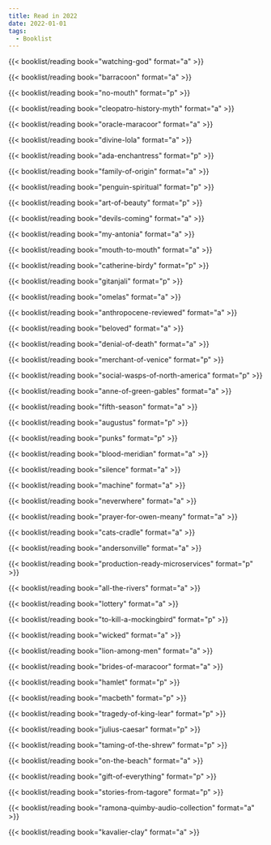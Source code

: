 ```yaml
---
title: Read in 2022
date: 2022-01-01
tags:
  - Booklist
---
```


{{< booklist/reading 
    book="watching-god" 
    format="a" >}}

{{< booklist/reading 
    book="barracoon" 
    format="a" >}}

{{< booklist/reading 
    book="no-mouth" 
    format="p" >}}

{{< booklist/reading 
    book="cleopatro-history-myth" 
    format="a" >}}

{{< booklist/reading 
    book="oracle-maracoor" 
    format="a" >}}

{{< booklist/reading 
    book="divine-lola" 
    format="a" >}}

{{< booklist/reading 
    book="ada-enchantress" 
    format="p" >}}

{{< booklist/reading 
    book="family-of-origin" 
    format="a" >}}

{{< booklist/reading 
    book="penguin-spiritual" 
    format="p" >}}

{{< booklist/reading 
    book="art-of-beauty" 
    format="p" >}}

{{< booklist/reading 
    book="devils-coming" 
    format="a" >}}

{{< booklist/reading 
    book="my-antonia" 
    format="a" >}}

{{< booklist/reading 
    book="mouth-to-mouth" 
    format="a" >}}

{{< booklist/reading 
    book="catherine-birdy" 
    format="p" >}}

{{< booklist/reading 
    book="gitanjali" 
    format="p" >}}

{{< booklist/reading 
    book="omelas" 
    format="a" >}}

{{< booklist/reading 
    book="anthropocene-reviewed" 
    format="a" >}}

{{< booklist/reading 
    book="beloved" 
    format="a" >}}

{{< booklist/reading 
    book="denial-of-death" 
    format="a" >}}

{{< booklist/reading 
    book="merchant-of-venice" 
    format="p" >}}

{{< booklist/reading 
    book="social-wasps-of-north-america" 
    format="p" >}}

{{< booklist/reading 
    book="anne-of-green-gables" 
    format="a" >}}

{{< booklist/reading 
    book="fifth-season" 
    format="a" >}}

{{< booklist/reading 
    book="augustus" 
    format="p" >}}

{{< booklist/reading 
    book="punks" 
    format="p" >}}

{{< booklist/reading 
    book="blood-meridian" 
    format="a" >}}

{{< booklist/reading 
    book="silence" 
    format="a" >}}

{{< booklist/reading 
    book="machine" 
    format="a" >}}

{{< booklist/reading 
    book="neverwhere" 
    format="a" >}}

{{< booklist/reading 
    book="prayer-for-owen-meany" 
    format="a" >}}

{{< booklist/reading 
    book="cats-cradle" 
    format="a" >}}

{{< booklist/reading 
    book="andersonville" 
    format="a" >}}

{{< booklist/reading 
    book="production-ready-microservices" 
    format="p" >}}

{{< booklist/reading 
    book="all-the-rivers" 
    format="a" >}}

{{< booklist/reading 
    book="lottery" 
    format="a" >}}

{{< booklist/reading 
    book="to-kill-a-mockingbird" 
    format="p" >}}

{{< booklist/reading 
    book="wicked" 
    format="a" >}}

{{< booklist/reading 
    book="lion-among-men" 
    format="a" >}}

{{< booklist/reading 
    book="brides-of-maracoor" 
    format="a" >}}

{{< booklist/reading 
    book="hamlet" 
    format="p" >}}

{{< booklist/reading 
    book="macbeth" 
    format="p" >}}

{{< booklist/reading 
    book="tragedy-of-king-lear" 
    format="p" >}}

{{< booklist/reading 
    book="julius-caesar" 
    format="p" >}}

{{< booklist/reading 
    book="taming-of-the-shrew" 
    format="p" >}}

{{< booklist/reading 
    book="on-the-beach" 
    format="a" >}}

{{< booklist/reading 
    book="gift-of-everything" 
    format="p" >}}

{{< booklist/reading 
    book="stories-from-tagore" 
    format="p" >}}

{{< booklist/reading 
    book="ramona-quimby-audio-collection" 
    format="a" >}}

{{< booklist/reading 
    book="kavalier-clay" 
    format="a" >}}
